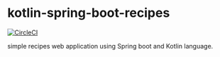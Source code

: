 # kotlin-spring-boot-recipes

[![CircleCI](https://circleci.com/gh/Bairei/kotlin-spring-boot-recipes.svg?style=svg)](https://circleci.com/gh/Bairei/kotlin-spring-boot-recipes)

simple recipes web application using Spring boot and Kotlin language.

